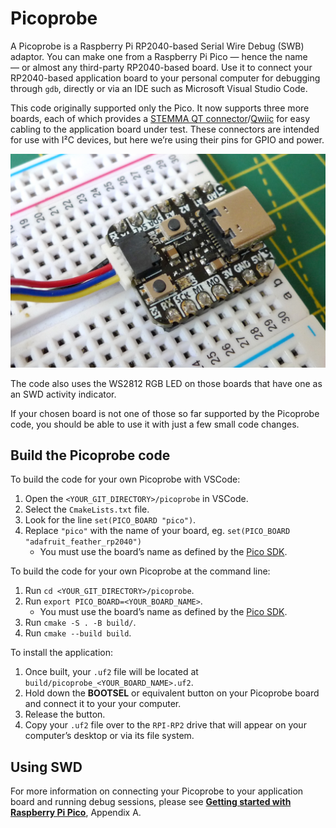 # Picoprobe

A Picoprobe is a Raspberry Pi RP2040-based Serial Wire Debug (SWB) adaptor. You can make one from a Raspberry Pi Pico — hence the name — or almost any third-party RP2040-based board. Use it to connect your RP2040-based application board to your personal computer for debugging through `gdb`, directly or via an IDE such as Microsoft Visual Studio Code.

This code originally supported only the Pico. It now supports three more boards, each of which provides a [STEMMA QT connector](https://learn.adafruit.com/introducing-adafruit-stemma-qt/what-is-stemma-qt)/[Qwiic](https://www.sparkfun.com/qwiic) for easy cabling to the application board under test. These connectors are intended for use with I&sup2;C devices, but here we’re using their pins for GPIO and power.

![A Picoprorbe build from the Adafruit QTPy RP2040](images/qtpy_picoprobe.jpg)

The code also uses the WS2812 RGB LED on those boards that have one as an SWD activity indicator.

If your chosen board is not one of those so far supported by the Picoprobe code, you should be able to use it with just a few small code changes.

## Build the Picoprobe code

To build the code for your own Picoprobe with VSCode:

1. Open the `<YOUR_GIT_DIRECTORY>/picoprobe` in VSCode.
1. Select the `CmakeLists.txt` file.
1. Look for the line `set(PICO_BOARD "pico")`.
1. Replace `"pico"` with the name of your board, eg. `set(PICO_BOARD "adafruit_feather_rp2040")`
    * You must use the board’s name as defined by the [Pico SDK](https://github.com/raspberrypi/pico-sdk/tree/master/src/boards/include/boards).

To build the code for your own Picoprobe at the command line:

1. Run `cd <YOUR_GIT_DIRECTORY>/picoprobe`.
1. Run `export PICO_BOARD=<YOUR_BOARD_NAME>`.
    * You must use the board’s name as defined by the [Pico SDK](https://github.com/raspberrypi/pico-sdk/tree/master/src/boards/include/boards).
1. Run `cmake -S . -B build/`.
1. Run `cmake --build build`.

To install the application:

1. Once built, your `.uf2` file will be located at `build/picoprobe_<YOUR_BOARD_NAME>.uf2`.
1. Hold down the **BOOTSEL** or equivalent button on your Picoprobe board and connect it to your your computer.
1. Release the button.
1. Copy your `.uf2` file over to the `RPI-RP2` drive that will appear on your computer’s desktop or via its file system.

## Using SWD

For more information on connecting your Picoprobe to your application board and running debug sessions, please see [**Getting started with Raspberry Pi Pico**](https://datasheets.raspberrypi.org/pico/getting-started-with-pico.pdf), Appendix A.
